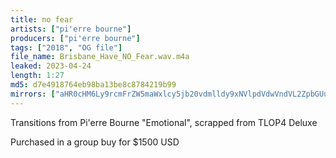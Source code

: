 ```yaml
---
title: no fear
artists: ["pi'erre bourne"]
producers: ["pi'erre bourne"]
tags: ["2018", "OG file"]
file_name: Brisbane_Have_NO_Fear.wav.m4a
leaked: 2023-04-24
length: 1:27
md5: d7e4918764eb98ba13be8c8784219b99
mirrors: ["aHR0cHM6Ly9rcmFrZW5maWxlcy5jb20vdmlldy9xNVlpdVdwVndVL2ZpbGUuaHRtbA==", "aHR0cHM6Ly9kYnJlZS5vcmcvdi81ZjNiZmY="]
---
```

Transitions from Pi'erre Bourne "Emotional", scrapped from TLOP4 Deluxe

Purchased in a group buy for $1500 USD
